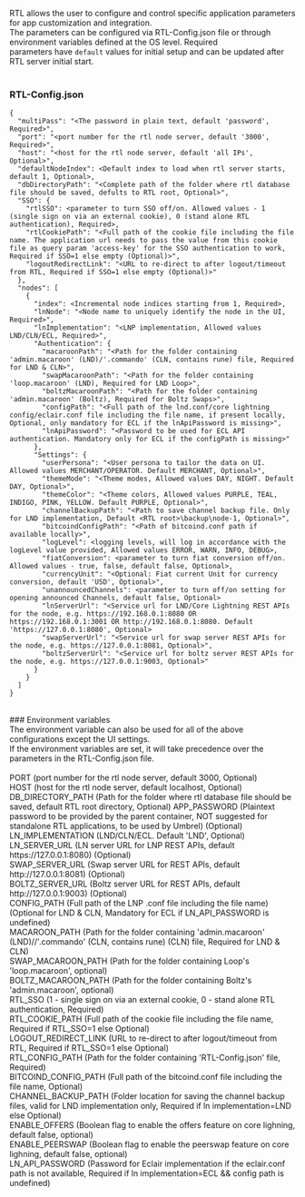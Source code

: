 RTL allows the user to configure and control specific application parameters for app customization and integration.<br />
The parameters can be configured via RTL-Config.json file or through environment variables defined at the OS level. Required <br />
parameters have `default` values for initial setup and can be updated after RTL server initial start.<br />
<br />
### RTL-Config.json<br />
```
{
  "multiPass": "<The password in plain text, default 'password', Required>",
  "port": "<port number for the rtl node server, default '3000', Required>",
  "host": "<host for the rtl node server, default 'all IPs', Optional>",
  "defaultNodeIndex": <Default index to load when rtl server starts, default 1, Optional>,
  "dbDirectoryPath": "<Complete path of the folder where rtl database file should be saved, defults to RTL root, Optional>",
  "SSO": {
    "rtlSSO": <parameter to turn SSO off/on. Allowed values - 1 (single sign on via an external cookie), 0 (stand alone RTL authentication), Required>,
    "rtlCookiePath": "<Full path of the cookie file including the file name. The application url needs to pass the value from this cookie file as query param 'access-key' for the SSO authentication to work, Required if SSO=1 else empty (Optional)>",
    "logoutRedirectLink": "<URL to re-direct to after logout/timeout from RTL, Required if SSO=1 else empty (Optional)>"
  },
  "nodes": [
    {
      "index": <Incremental node indices starting from 1, Required>,
      "lnNode": "<Node name to uniquely identify the node in the UI, Required>",
      "lnImplementation": "<LNP implementation, Allowed values LND/CLN/ECL, Required>",
      "Authentication": {
        "macaroonPath": "<Path for the folder containing 'admin.macaroon' (LND)/'.commando' (CLN, contains rune) file, Required for LND & CLN>",
        "swapMacaroonPath": "<Path for the folder containing 'loop.macaroon' (LND), Required for LND Loop>",
        "boltzMacaroonPath": "<Path for the folder containing 'admin.macaroon' (Boltz), Required for Boltz Swaps>",
        "configPath": "<Full path of the lnd.conf/core lightning config/eclair.conf file including the file name, if present locally, Optional, only mandatory for ECL if the lnApiPassword is missing>",
        "lnApiPassword": "<Password to be used for ECL API authentication. Mandatory only for ECL if the configPath is missing>"
      },
      "Settings": {
        "userPersona": "<User persona to tailor the data on UI. Allowed values MERCHANT/OPERATOR. Default MERCHANT, Optional>",
        "themeMode": "<Theme modes, Allowed values DAY, NIGHT. Default DAY, Optional>",
        "themeColor": "<Theme colors, Allowed values PURPLE, TEAL, INDIGO, PINK, YELLOW. Default PURPLE, Optional>",
        "channelBackupPath": "<Path to save channel backup file. Only for LND implementation, Default <RTL root>\backup\node-1, Optional>",
        "bitcoindConfigPath": "<Path of bitcoind.conf path if available locally>",
        "logLevel": <logging levels, will log in accordance with the logLevel value provided, Allowed values ERROR, WARN, INFO, DEBUG>,
        "fiatConversion": <parameter to turn fiat conversion off/on. Allowed values - true, false, default false, Optional>,
        "currencyUnit": "<Optional: Fiat current Unit for currency conversion, default 'USD', Optional>",
        "unannouncedChannels": <parameter to turn off/on setting for opening announced Channels, default false, Optional>
        "lnServerUrl": "<Service url for LND/Core Lightning REST APIs for the node, e.g. https://192.168.0.1:8080 OR https://192.168.0.1:3001 OR http://192.168.0.1:8080. Default 'https://127.0.0.1:8080', Optional>
        "swapServerUrl": "<Service url for swap server REST APIs for the node, e.g. https://127.0.0.1:8081, Optional>",
        "boltzServerUrl": "<Service url for boltz server REST APIs for the node, e.g. https://127.0.0.1:9003, Optional>"
      }
    }
  ]
}
```
<br />
### Environment variables<br />
The environment variable can also be used for all of the above configurations except the UI settings.<br />
If the environment variables are set, it will take precedence over the parameters in the RTL-Config.json file.<br />
<br />
PORT (port number for the rtl node server, default 3000, Optional)<br />
HOST (host for the rtl node server, default localhost, Optional)<br />
DB_DIRECTORY_PATH (Path for the folder where rtl database file should be saved, default RTL root directory, Optional)
APP_PASSWORD (Plaintext password to be provided by the parent container, NOT suggested for standalone RTL applications, to be used by Umbrel) (Optional)<br />
LN_IMPLEMENTATION (LND/CLN/ECL. Default 'LND', Optional)<br />
LN_SERVER_URL (LN server URL for LNP REST APIs, default https://127.0.0.1:8080) (Optional)<br />
SWAP_SERVER_URL (Swap server URL for REST APIs, default http://127.0.0.1:8081) (Optional)<br />
BOLTZ_SERVER_URL (Boltz server URL for REST APIs, default http://127.0.0.1:9003) (Optional)<br />
CONFIG_PATH (Full path of the LNP .conf file including the file name) (Optional for LND & CLN, Mandatory for ECL if LN_API_PASSWORD is undefined)<br />
MACAROON_PATH (Path for the folder containing 'admin.macaroon' (LND)//'.commando' (CLN, contains rune) (CLN) file, Required for LND & CLN)<br />
SWAP_MACAROON_PATH (Path for the folder containing Loop's 'loop.macaroon', optional)<br />
BOLTZ_MACAROON_PATH (Path for the folder containing Boltz's 'admin.macaroon', optional)<br />
RTL_SSO (1 - single sign on via an external cookie, 0 - stand alone RTL authentication, Required)<br />
RTL_COOKIE_PATH (Full path of the cookie file including the file name, Required if RTL_SSO=1 else Optional)<br />
LOGOUT_REDIRECT_LINK (URL to re-direct to after logout/timeout from RTL, Required if RTL_SSO=1 else Optional)<br />
RTL_CONFIG_PATH (Path for the folder containing 'RTL-Config.json' file, Required)<br />
BITCOIND_CONFIG_PATH (Full path of the bitcoind.conf file including the file name, Optional)<br />
CHANNEL_BACKUP_PATH (Folder location for saving the channel backup files, valid for LND implementation only, Required if ln implementation=LND else Optional)<br />
ENABLE_OFFERS (Boolean flag to enable the offers feature on core lighning, default false, optional)<br />
ENABLE_PEERSWAP (Boolean flag to enable the peerswap feature on core lighning, default false, optional)<br />
LN_API_PASSWORD (Password for Eclair implementation if the eclair.conf path is not available, Required if ln implementation=ECL && config path is undefined)<br />

